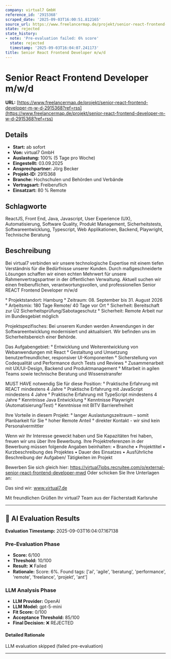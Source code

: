```yaml
---
company: virtual7 GmbH
reference_id: '2915368'
scraped_date: '2025-09-03T16:00:51.812165'
source_url: https://www.freelancermap.de/projekt/senior-react-frontend-developer-m-w-d-2915368?ref=rss
state: rejected
state_history:
- note: 'Pre-evaluation failed: 6% score'
  state: rejected
  timestamp: '2025-09-03T16:04:07.241173'
title: Senior React Frontend Developer m/w/d
---
```



# Senior React Frontend Developer m/w/d
**URL:** [https://www.freelancermap.de/projekt/senior-react-frontend-developer-m-w-d-2915368?ref=rss](https://www.freelancermap.de/projekt/senior-react-frontend-developer-m-w-d-2915368?ref=rss)
## Details
- **Start:** ab sofort
- **Von:** virtual7 GmbH
- **Auslastung:** 100% (5 Tage pro Woche)
- **Eingestellt:** 03.09.2025
- **Ansprechpartner:** Jörg Becker
- **Projekt-ID:** 2915368
- **Branche:** Hochschulen und Behörden und Verbände
- **Vertragsart:** Freiberuflich
- **Einsatzart:** 80
                                                % Remote

## Schlagworte
ReactJS, Front End, Java, Javascript, User Experience (UX), Automatisierung, Software Quality, Produkt Management, Sicherheitstests, Softwareentwicklung, Typescript, Web Applikationen, Backend, Playwright, Technische Beratung

## Beschreibung
Bei virtual7 verbinden wir unsere technologische Expertise mit einem tiefen Verständnis für die Bedürfnisse unserer Kunden. Durch maßgeschneiderte Lösungen schaffen wir einen echten Mehrwert für unsere Rahmenvertragspartner in der öffentlichen Verwaltung. Aktuell suchen wir einen freiberuflichen, verantwortungsvollen, und professionellen Senior REACT Frontend Developer m/w/d

° Projektstandort: Hamburg
° Zeitraum: 08. September bis 31. August 2026
° Arbeitsmix: 180 Tage Remote/ 40 Tage vor Ort
° Sicherheit: Bereitschaft zur Ü2 Sicherheitsprüfung/Sabotageschutz
° Sicherheit: Remote Arbeit nur im Bundesgebiet möglich

Projektspezifisches:
Bei unserem Kunden werden Anwendungen in der Softwareentwicklung modernisiert und aktualisiert. Wir befinden uns im Sicherheitsbereich einer Behörde.

Das Aufgabengebiet:
° Entwicklung und Weiterentwicklung von Webanwendungen mit React
° Gestaltung und Umsetzung benutzerfreundlicher, responsiver UI-Komponenten
° Sicherstellung von Codequalität und Performance durch Tests und Reviews
° Zusammenarbeit mit UX/UI-Design, Backend und Produktmanagement
° Mitarbeit in agilen Teams sowie technische Beratung und Wissenstransfer

MUST HAVE notwendig Sie für diese Position:
° Praktische Erfahrung mit REACT mindestens 4 Jahre
° Praktische Erfahrung mit JavaScript mindestens 4 Jahre
° Praktische Erfahrung mit TypeScript mindestens 4 Jahre
° Kenntnisse Java Entwicklung
° Kenntnisse Playwright (Automatisierung/Test)
° Kenntnisse mit BITV Barrierefreiheit

Ihre Vorteile in diesem Projekt:
° langer Auslastungszeitraum – somit Planbarkeit für Sie
° hoher Remote Anteil
° direkter Kontakt - wir sind kein Personalvermittler

Wenn wir Ihr Interesse geweckt haben und Sie Kapazitäten frei haben, freuen wir uns über Ihre Bewerbung. Ihre Projektreferenzen in der Bewerbung müssen folgende Angaben beinhalten:
• Branche
• Projekttitel
• Kurzbeschreibung des Projektes
• Dauer des Einsatzes
• Ausführliche Beschreibung der Aufgaben/ Tätigkeiten im Projekt

Bewerben Sie sich gleich hier: https://virtual7jobs.recruitee.com/o/external-senior-react-frontend-developer-mwd
Oder schicken Sie Ihre Unterlagen an:

Das sind wir: www.virtual7.de

Mit freundlichen Grüßen
Ihr virtual7 Team aus der Fächerstadt Karlsruhe

---

## 🤖 AI Evaluation Results

**Evaluation Timestamp:** 2025-09-03T16:04:07.167138

### Pre-Evaluation Phase
- **Score:** 6/100
- **Threshold:** 10/100
- **Result:** ❌ Failed
- **Rationale:** Score: 6%. Found tags: ['ai', 'agile', 'beratung', 'performance', 'remote', 'freelance', 'projekt', 'ant']

### LLM Analysis Phase
- **LLM Provider:** OpenAI
- **LLM Model:** gpt-5-mini
- **Fit Score:** 0/100
- **Acceptance Threshold:** 85/100
- **Final Decision:** ❌ REJECTED

#### Detailed Rationale
LLM evaluation skipped (failed pre-evaluation)

---
